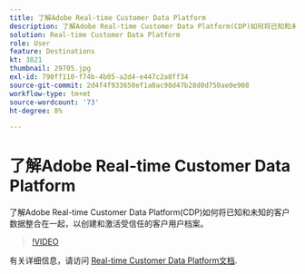 ```yaml
---
title: 了解Adobe Real-time Customer Data Platform
description: 了解Adobe Real-time Customer Data Platform(CDP)如何将已知和未知的客户数据整合在一起，以创建和激活受信任的客户用户档案。
solution: Real-time Customer Data Platform
role: User
feature: Destinations
kt: 3821
thumbnail: 29705.jpg
exl-id: 790ff110-f74b-4b05-a2d4-e447c2a8ff34
source-git-commit: 2d4f4f933650ef1a0ac98d47b28d0d750ae0e908
workflow-type: tm+mt
source-wordcount: '73'
ht-degree: 8%

---
```


# 了解Adobe Real-time Customer Data Platform

了解Adobe Real-time Customer Data Platform(CDP)如何将已知和未知的客户数据整合在一起，以创建和激活受信任的客户用户档案。

>[!VIDEO](https://video.tv.adobe.com/v/29705?quality=12&learn=on)

有关详细信息，请访问 [Real-time Customer Data Platform文档](https://experienceleague.adobe.com/docs/experience-platform/rtcdp/overview.html?lang=zh-Hans).
